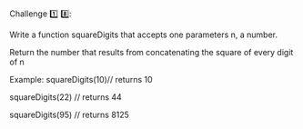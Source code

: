 Challenge :one: :eight:: 

Write a function squareDigits that accepts one parameters n, a number.

Return the number that results from concatenating the square of every digit of n

Example:
squareDigits(10)// returns 10

squareDigits(22) // returns 44

squareDigits(95) // returns 8125